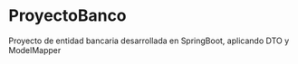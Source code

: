# ProyectoBanco
Proyecto de entidad bancaria desarrollada en SpringBoot, aplicando DTO y ModelMapper

